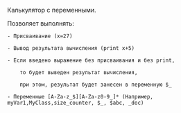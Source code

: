 Калькулятор с переменными.

Позволяет выполнять:

	- Присваивание (x=27)

	- Вывод результата вычисления (print x+5)

	- Если введено выражение без присваивания и без print,

		то будет выведен результат вычисления, 

		при этом, результат будет занесен в переменную $_

	- Переменные [A-Za-z_$][A-Za-z0-9_]* (Например, myVar1,MyClass,size_counter, $_, $abc, _doc)
